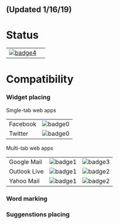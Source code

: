 ## (Updated 1/16/19)

# Status

|                                      |           |
|--------------------------------------|:---------:|
| [![badge4]](https://mail.google.com) |           |

# Compatibility 

### Widget placing

Single-tab web apps

|              |           |
|--------------|:---------:|
| Facebook     | ![badge0] |
| Twitter      | ![badge0] |

Multi-tab web apps

|              |           |           |
|--------------|:---------:|----------:|
| Google Mail  | ![badge1] | ![badge3] |
| Outlook Live | ![badge1] | ![badge2] |
| Yahoo Mail   | ![badge1] | ![badge2] |

[badge0]: https://img.shields.io/badge/single--tab-in%20progress-red.svg

[badge1]: https://img.shields.io/badge/single--tab-supported-green.svg

[badge2]: https://img.shields.io/badge/multi--tabs-in--progress-red.svg

[badge3]: https://img.shields.io/badge/multi--tabs-supported-green.svg

[badge4]: https://img.shields.io/badge/mail.google.com-active-brightgreen.svg

### Word marking

### Suggenstions placing
